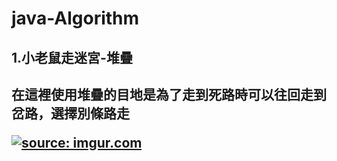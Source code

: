 # java-Algorithm

<h2>1.小老鼠走迷宮-堆疊<h2>
<p>在這裡使用堆疊的目地是為了走到死路時可以往回走到岔路，選擇別條路走</p>
<a href="https://imgur.com/tdrhnYK"><img src="https://i.imgur.com/tdrhnYK.png" title="source: imgur.com" /></a>
